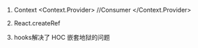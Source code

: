 1. Context 
    <Context.Provider>
        //Consumer
    </Context.Provider>

2. React.createRef
3. hooks解决了 HOC 嵌套地狱的问题

